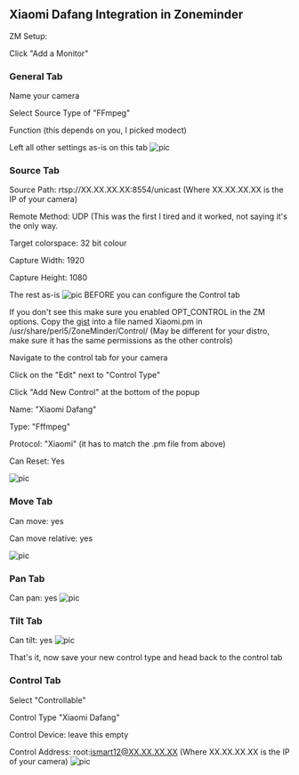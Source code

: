 ## Xiaomi Dafang Integration in Zoneminder

ZM Setup:

Click "Add a Monitor"
### General Tab

Name your camera

Select Source Type of "FFmpeg"

Function (this depends on you, I picked modect)

Left all other settings as-is on this tab
![pic](Screenshot%202018-04-30%2011.50.15.png)

### Source Tab

Source Path: rtsp://XX.XX.XX.XX:8554/unicast (Where XX.XX.XX.XX is the IP of your camera)

Remote Method: UDP (This was the first I tired and it worked, not saying it's the only way.

Target colorspace: 32 bit colour

Capture Width: 1920

Capture Height: 1080

The rest as-is ![pic](Screenshot%202018-04-30%2011.52.42.png)
BEFORE you can configure the Control tab

If you don't see this make sure you enabled OPT_CONTROL in the ZM options.
Copy the [gist](https://gist.github.com/twkdtuning/e20503932537d2c87bae023f48926a38) into a file named Xiaomi.pm in /usr/share/perl5/ZoneMinder/Control/ (May be different for your distro, make sure it has the same permissions as the other controls)

Navigate to the control tab for your camera

Click on the "Edit" next to "Control Type"

Click "Add New Control" at the bottom of the popup

Name: "Xiaomi Dafang"

Type: "Fffmpeg"

Protocol: "Xiaomi" (it has to match the .pm file from above)

Can Reset: Yes

![pic](Screenshot%202018-04-30%2011.58.31.png)

### Move Tab

Can move: yes

Can move relative: yes

 ![pic](Screenshot%202018-04-30%2011.59.42.png)

### Pan Tab

Can pan: yes
 ![pic](Screenshot%202018-04-30%2012.00.13.png)

### Tilt Tab

Can tilt: yes
 ![pic](Screenshot%202018-04-30%2012.00.44.png)

That's it, now save your new control type and head back to the control tab

### Control Tab

Select "Controllable"

Control Type "Xiaomi Dafang"

Control Device: leave this empty

Control Address: root:ismart12@XX.XX.XX.XX (Where XX.XX.XX.XX is the IP of your camera)
![pic](Screenshot%202018-04-30%2012.02.19.png)
